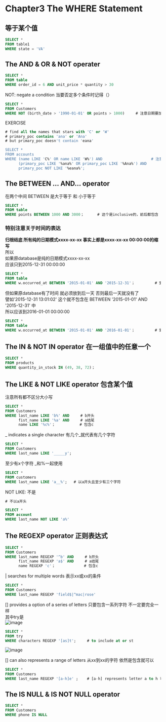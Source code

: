 # Chapter3 The WHERE Statement
## 等于某个值
``` sql
SELECT *
FROM table1
WHERE state = 'VA'
```

## The AND & OR & NOT operater
``` sql
SELECT *
FROM table
WHERE order_id = 6 AND unit_price * quantity > 30
```
NOT: negate a condition 当要否定多个条件时记得（）
``` sql
SELECT *
FROM Customers
WHERE NOT (birth_date > '1990-01-01' OR points > 1000)     # 注意日期要加''
```
EXERCISE
``` sql
# find all the names that stars with 'C' or 'W'
# primary_poc contains 'ana' or 'Ana'
# but primary_poc doesn't contain 'eana'

SELECT *
FROM accounts
WHERE (name LIKE 'C%' OR name LIKE 'W%') AND                      # 注意多个并列条件的应用 xx和xx是并列
      (primary_poc LIKE '%ana%' OR primary_poc LIKE '%Ana%') AND
      primary_poc NOT LIKE '%eana%';
```

## The BETWEEN ... AND... operator
在两个中间 BETWEEN 是大于等于 和 小于等于
``` sql
SELECT *
FROM table
WHERE points BETWEEN 1000 AND 3000；      # 这个是inclusive的，前后都包含
```
### 特别注意关于时间的表达 
**归根结底 所有纯的日期模式xxxx-xx-xx 事实上都是xxxx-xx-xx 00:00:00的缩写**  
所以  
如果原database是纯的日期模式xxxx-xx-xx  
应该只到2015-12-31 00:00:00
``` sql
SELECT *
FROM table
WHERE w.occurred_at BETWEEN '2015-01-01' AND '2015-12-31'；         # 到凌晨0点 这里指的是2015全年
```
但如果原database有了时间 就必须放到后一天 否则最后一天就没有了  
譬如'2015-12-31 13:01:02' 这个就不包含在 BETWEEN '2015-01-01' AND '2015-12-31' 中  
所以应该到2016-01-01 00:00:00
``` sql
SELECT *
FROM table
WHERE w.occurred_at BETWEEN '2015-01-01' AND '2016-01-01'；         # 到凌晨0点 这里指的是2015全年
```

## The IN & NOT IN operator 在一组值中的任意一个
``` sql
SELECT *
FROM products
WHERE quantity_in_stock IN (49, 38, 72)；
```

## The LIKE & NOT LIKE operator 包含某个值
注意所有都不区分大小写
``` sql
SELECT *
FROM Customers
WHERE last_name LIKE 'b%' AND     # b开头
      fist_name LIKE '%a' AND     # a结尾
      name LIKE '%c%'；           # 包含c
```
_ indicates a single character 有几个_就代表有几个字符
``` sql
SELECT *
FROM Customers
WHERE last_name LIKE '_____y';
```
至少有x个字符 _和%一起使用
``` sql
SELECT *
FROM customers
WHERE last_name LIKE 'a__%';   # 以a开头且至少有三个字符
```
NOT LIKE: 不是 
``` sql
# 不以a开头

SELECT * 
FROM account 
WHERE last_name NOT LIKE 'a%'
```

## The REGEXP operator 正则表达式
``` sql
SELECT *
FROM Customers
WHERE last_name REGEXP '^b' AND     # b开头
      fist_name REGEXP 'a$' AND     # a结尾
      name REGEXP 'c'；             # 包含c
```
| searches for multiple words 表示xx或xx的条件
``` sql
SELECT *
FROM Customers
WHERE last_name REGEXP 'field$|^mac|rose'     
```
[] provides a option of a series of letters 只要包含一系列字符 不一定要完全一样  
其中try是  
![image](https://user-images.githubusercontent.com/105503216/176995411-dd4b5e99-b20a-4123-9183-e1408e926211.png)
``` sql
SELECT *
FROM try
WHERE characters REGEXP '[as]t';     # to include at or st
```
![image](https://user-images.githubusercontent.com/105503216/176995422-79c13137-ff7c-498d-9f15-130e80916354.png)  

[] can also represents a range of letters 从xx到xx的字符 依然是包含就可以
``` sql
SELECT *
FROM Customers
WHERE last_name REGEXP '[a-h]e' ;    # [a-h] represents letter a to h 可以是ae到he中的任意一个
```

## The IS NULL & IS NOT NULL operator
``` sql
SELECT *
FROM Customers
WHERE phone IS NULL
```


